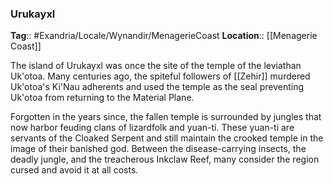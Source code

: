 ### Urukayxl
**Tag**:: #Exandria/Locale/Wynandir/MenagerieCoast
**Location**:: [[Menagerie Coast]]

The island of Urukayxl was once the site of the temple of the leviathan Uk'otoa. Many centuries ago, the spiteful followers of [[Zehir]] murdered Uk'otoa's Ki'Nau adherents and used the temple as the seal preventing Uk'otoa from returning to the Material Plane.

Forgotten in the years since, the fallen temple is surrounded by jungles that now harbor feuding clans of lizardfolk and yuan-ti. These yuan-ti are servants of the Cloaked Serpent and still maintain the crooked temple in the image of their banished god. Between the disease-carrying insects, the deadly jungle, and the treacherous Inkclaw Reef, many consider the region cursed and avoid it at all costs.